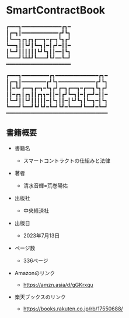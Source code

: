# SmartContractBook

┏━━━┓━━━━━━━━━━━━━┏┓━<br>
┃┏━┓┃━━━━━━━━━━━━┏┛┗┓<br>
┃┗━━┓┏┓┏┓┏━━┓━┏━┓┗┓┏┛<br>
┗━━┓┃┃┗┛┃┗━┓┃━┃┏┛━┃┃━<br>
┃┗━┛┃┃┃┃┃┃┗┛┗┓┃┃━━┃┗┓<br>
┗━━━┛┗┻┻┛┗━━━┛┗┛━━┗━┛<br>
━━━━━━━━━━━━━━━━━━━━━<br>

┏━━━┓━━━━━━━━━┏┓━━━━━━━━━━━━━━┏┓━
┃┏━┓┃━━━━━━━━┏┛┗┓━━━━━━━━━━━━┏┛┗┓
┃┃━┗┛┏━━┓┏━┓━┗┓┏┛┏━┓┏━━┓━┏━━┓┗┓┏┛
┃┃━┏┓┃┏┓┃┃┏┓┓━┃┃━┃┏┛┗━┓┃━┃┏━┛━┃┃━
┃┗━┛┃┃┗┛┃┃┃┃┃━┃┗┓┃┃━┃┗┛┗┓┃┗━┓━┃┗┓
┗━━━┛┗━━┛┗┛┗┛━┗━┛┗┛━┗━━━┛┗━━┛━┗━┛
━━━━━━━━━━━━━━━━━━━━━━━━━━━━━━━━━

## 書籍概要

- 書籍名
  - スマートコントラクトの仕組みと法律
- 著者
  - 清水音輝=荒巻陽佑
- 出版社
  - 中央経済社
- 出版日
  - 2023年7月13日
- ページ数
  - 336ページ

- Amazonのリンク
  - https://amzn.asia/d/gGKrxqu

- 楽天ブックスのリンク
  - https://books.rakuten.co.jp/rb/17550688/


